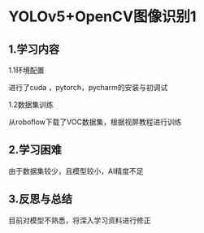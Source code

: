 # YOLOv5+OpenCV图像识别1

## 1.学习内容

1.1环境配置

进行了cuda ，pytorch，pycharm的安装与初调试

1.2数据集训练

从roboflow下载了VOC数据集，根据视屏教程进行训练

## 2.学习困难

由于数据集较少，且模型较小，AI精度不足

## 3.反思与总结

目前对模型不熟悉，将深入学习资料进行修正





